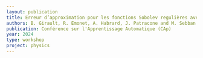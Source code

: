 ```yaml
---
layout: publication
title: Erreur d’approximation pour les fonctions Sobolev regulières avec des réseaux de reurones tanh - impact théorique sur les PINNs
authors: B. Girault, R. Emonet, A. Habrard, J. Patracone and M. Sebban
publication: Conférence sur l'Apprentissage Automatique (CAp)
year: 2024
type: workshop
project: physics
---
```


